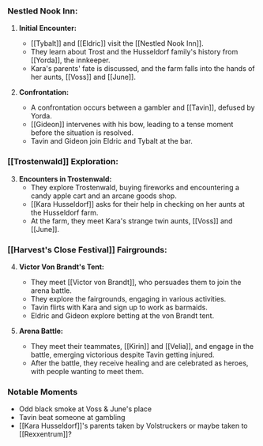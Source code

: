 ### Nestled Nook Inn:
1. **Initial Encounter:**
   - [[Tybalt]] and [[Eldric]] visit the [[Nestled Nook Inn]].
   - They learn about Trost and the Husseldorf family's history from [[Yorda]], the innkeeper.
   - Kara's parents' fate is discussed, and the farm falls into the hands of her aunts, [[Voss]] and [[June]].
   
2. **Confrontation:**
   - A confrontation occurs between a gambler and [[Tavin]], defused by Yorda.
   - [[Gideon]] intervenes with his bow, leading to a tense moment before the situation is resolved.
   - Tavin and Gideon join Eldric and Tybalt at the bar.

### [[Trostenwald]] Exploration:
3. **Encounters in Trostenwald:**
   - They explore Trostenwald, buying fireworks and encountering a candy apple cart and an arcane goods shop.
   - [[Kara Husseldorf]] asks for their help in checking on her aunts at the Husseldorf farm.
   - At the farm, they meet Kara's strange twin aunts, [[Voss]] and [[June]].

### [[Harvest's Close Festival]] Fairgrounds:
4. **Victor Von Brandt's Tent:**
   - They meet [[Victor von Brandt]], who persuades them to join the arena battle.
   - They explore the fairgrounds, engaging in various activities.
   - Tavin flirts with Kara and sign up to work as barmaids.
   - Eldric and Gideon explore betting at the von Brandt tent.

5. **Arena Battle:**
   - They meet their teammates, [[Kirin]] and [[Velia]], and engage in the battle, emerging victorious despite Tavin getting injured.
   - After the battle, they receive healing and are celebrated as heroes, with people wanting to meet them.



### Notable Moments
- Odd black smoke at Voss & June's place
- Tavin beat someone at gambling
- [[Kara Husseldorf]]'s parents taken by Volstruckers or maybe taken to [[Rexxentrum]]?